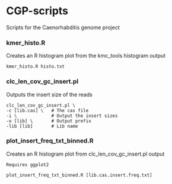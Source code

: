 # CGP-scripts

Scripts for the Caenorhabditis genome project

### kmer_histo.R
Creates an R histogram plot from the kmc_tools histogram output
```
kmer_histo.R histo.txt
```
### clc_len_cov_gc_insert.pl
Outputs the insert size of the reads
```
clc_len_cov_gc_insert.pl \
-c [lib.cas] \   # The cas file
-i \             # Output the insert sizes
-o [lib] \       # Output prefix
-lib [lib]       # Lib name
```
### plot_insert_freq_txt_binned.R
Creates an R histogram plot from clc_len_cov_gc_insert.pl output
```
Requires ggplot2

plot_insert_freq_txt_binned.R [lib.cas.insert.freq.txt]
```
